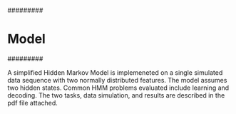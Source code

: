 #########
# Model #
#########

A simplified Hidden Markov Model is implemeneted on a single simulated data sequence with two normally distributed features. The model assumes two hidden states. Common HMM problems evaluated include learning and decoding. The two tasks, data simulation, and results are described in the pdf file attached. 


